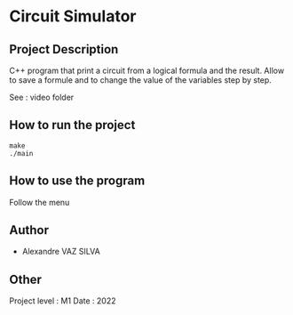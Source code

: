 # Circuit Simulator

## Project Description

C++ program that print a circuit from a logical formula and the result. Allow to save a formule and to change the value of the variables step by step.

See : video folder

## How to run the project 

```
make
./main
```

## How to use the program 

Follow the menu

## Author 

- Alexandre VAZ SILVA

## Other 

Project level : M1
Date : 2022
